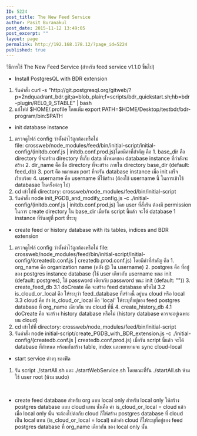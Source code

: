 ```yaml
---
ID: 5224
post_title: The New Feed Service
author: Pasit Buranakul
post_date: 2015-11-12 13:49:05
post_excerpt: ""
layout: page
permalink: http://192.168.178.12/?page_id=5224
published: true
---
```

วิธีการใช้ The New Feed Service (สำหรับ feed service v1.1.0 ขึ้นไป)
<ul>
	<li>Install PostgresQL with BDR extension</li>
</ul>
<ol>
	<li>รันคำสั่ง curl -s "http://git.postgresql.org/gitweb/?p=2ndquadrant_bdr.git;a=blob_plain;f=scripts/bdr_quickstart.sh;hb=bdr-plugin/REL0_9_STABLE" | bash</li>
	<li>แก้ไฟล์ $HOME/.profile โดยเพิ่ม export PATH=$HOME/Desktop/testbdr/bdr-program/bin:$PATH</li>
</ol>
<ul>
	<li>init database instance</li>
</ul>
<ol>
	<li>ตรวจดูไฟล์ config ว่าตั้งค่าไว้ถูกต้องหรือไม่ file: crossweb/node_modules/feed/bin/initial-script/initial-config/(initdb.conf.js | initdb.conf.prod.js)โดยมีค่าที่สำคัญ คือ
1. base_dir คือ directory ที่จะสร้าง directory ที่เก็บ data ทั้งหมดของ database instance ที่กำลังจะสร้าง
2. dir_name คือ ชื่อ directory ที่จะสร้าง ภายใน directory base_dir (default: feed_db)
3. port คือ หมายเลข port ที่จะรัน database instance เมื่อ init เสร็จเรียบร้อย
4. username คือ username ที่ใช้สร้าง (ต้องใช้ username นี้ ในการเข้าใช้ databasae ในครั้งต่อๆ ไป)</li>
	<li>cd เข้าไปที่ directory: crossweb/node_modules/feed/bin/initial-script</li>
	<li>รันคำสั่ง node init_PGDB_and_modify_config.js -c ./initial-config/(initdb.conf.js | initdb.conf.prod.js)
โดย user ที่สั่งรัน ต้องมี permission ในการ create directory ใน base_dir
เมื่อรัน script นี้แล้ว จะได้ database 1 instance ที่รันอยู่ที่ port ที่ระบุ</li>
</ol>
<ul>
	<li>create feed or history database with its tables, indices and BDR extension</li>
</ul>
<ol>
	<li>ตรวจดูไฟล์ config ว่าตั้งค่าไว้ถูกต้องหรือไม่
file: crossweb/node_modules/feed/bin/initial-script/initial-config/(createdb.conf.js | createdb.prod.conf.js)
โดยมีค่าที่สำคัญ คือ
1. org_name คือ organization name (หลัง @ ใน username)
2. postgres คือ ที่อยู่ของ postgres instance database (ใช้ user เดียวกับ username ขณะ init (default: postgres), ใช้ password เดียวกับ password ขณะ init (default: ""))
3. create_feed_db
3.1 doCreate คือ จะสร้าง feed database หรือไม่
3.2 is_cloud_or_local คือ ให้ระบุว่า feed_database ที่สร้างนี้ อยู่บน cloud หรือ local
3.3 cloud คือ ถ้า is_cloud_or_local คือ 'local' ให้ระบุที่อยู่ของ feed postgres database ที่ org_name เดียวกัน บน cloud ที่นี่
4. create_history_db
4.1 doCreate คือ จะสร้าง history database หรือไม่ (history database ควรจะอยู่เฉพาะบน cloud)</li>
	<li>cd เข้าไปที่ directory: crossweb/node_modules/feed/bin/initial-script</li>
	<li>รันคำสั่ง node initial-script/create_PGDB_with_BDR_extension.js -c ./initial-config/(createdb.conf.js | createdb.conf.prod.js)
เมื่อรัน script นี้แล้ว จะได้ database ที่กำหนด พร้อมกับสร้าง table, index และพยายามจะ sync cloud-local</li>
</ol>
<ul>
	<li>start service ต่างๆ ของฟีด</li>
</ul>
<ol>
	<li>รัน script ./startAll.sh และ ./startWebService.sh โดยขณะที่รัน ./startAll.sh ห้ามใช้ user root (ห้าม sudo)</li>
</ol>
&nbsp;
<ul>
	<li>create feed database สำหรับ org แบบ local only
สำหรับ local only ให้สร้าง postgres database แบบ cloud แทน นั่นคือ ค่า is_cloud_or_local = cloud
แล้วเมื่อ local only นั้น จะต้องไปต่อกับ cloud ก็ให้สร้าง postgres database ที่ cloud เป็น local แทน (is_cloud_or_local = local) แล้วค่า cloud ก็ให้ระบุที่อยู่ของ feed postgres database ที่ org_name เดียวกัน ของ local only นั้น<span style="font-weight: 300;">   </span></li>
</ul>